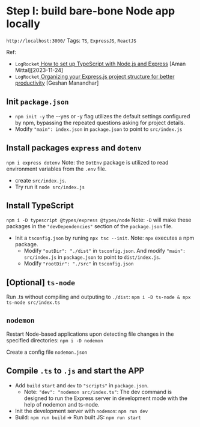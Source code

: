# Step I: build bare-bone Node app locally
`http://localhost:3000/`
Tags: `TS`, `ExpressJS`, `ReactJS`

Ref:
- `LogRocket`[ How to set up TypeScript with Node.js and Express](https://blog.logrocket.com/how-to-set-up-node-typescript-express/) [Aman Mittal][2023-11-24]
- `LogRocket`[ Organizing your Express.js project structure for better productivity](https://blog.logrocket.com/organizing-express-js-project-structure-better-productivity/) [Geshan Manandhar]

##  Init `package.json`
  - `npm init -y` the --yes or -y flag utilizes the default settings configured by npm, bypassing the repeated questions asking for project details. 
  - Modify `"main": index.json` in `package.json` to point to `src/index.js`

## Install packages `express` and `dotenv`
`npm i express dotenv`
Note: the `DotEnv` package is utilized to read environment variables from the `.env` file. 
- create `src/index.js`.
- Try run it `node src/index.js`
  
## Install TypeScript
`npm i -D typescript @types/express @types/node`
Note: `-D` will make these packages in the `"devDependencies"` section of the `package.json` file.
- Init a `tsconfig.json` by runing `npx tsc --init`. Note: `npx` executes a npm package.
  - Modify `"outDir": "./dist"` in  `tsconfig.json`. And modify `"main": src/index.js` in `package.json` to point to `dist/index.js`. 
  - Modify `"rootDir": "./src"` in  `tsconfig.json`

## [Optional] `ts-node`
Run .ts without compiling and outputing to `./dist`: `npm i -D ts-node & npx ts-node src/index.ts`

## `nodemon` 
Restart Node-based applications upon detecting file changes in the specified directories: `npm i -D nodemon`

Create a config file `nodemon.json`

## Compile `.ts` to `.js` and start the APP

- Add `build` `start` and `dev` to `"scripts"` in `package.json`.
  - Note: `"dev": "nodemon src/index.ts"`: The dev command is designed to run the Express server in development mode with the help of nodemon and ts-node.
- Init the development server with `nodemon`: `npm run dev`
- Build: `npm run build` => Run built JS: `npm run start`